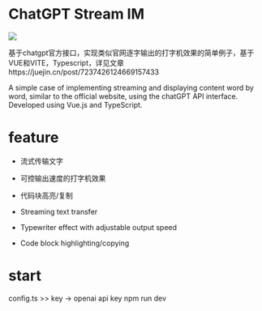 # ChatGPT Stream IM
<img src="https://p9-juejin.byteimg.com/tos-cn-i-k3u1fbpfcp/ba7442d0207b4142b1557b5340483a92~tplv-k3u1fbpfcp-zoom-in-crop-mark:1512:0:0:0.awebp?">

基于chatgpt官方接口，实现类似官网逐字输出的打字机效果的简单例子，基于VUE和VITE，Typescript，详见文章https://juejin.cn/post/7237426124669157433



A simple case of implementing streaming and displaying content word by word, similar to the official website, using the chatGPT API interface. Developed using Vue.js and TypeScript.





# feature

- 流式传输文字
- 可控输出速度的打字机效果
- 代码块高亮/复制


- Streaming text transfer
- Typewriter effect with adjustable output speed
- Code block highlighting/copying

# start
config.ts >> key -> openai api key
npm run dev

